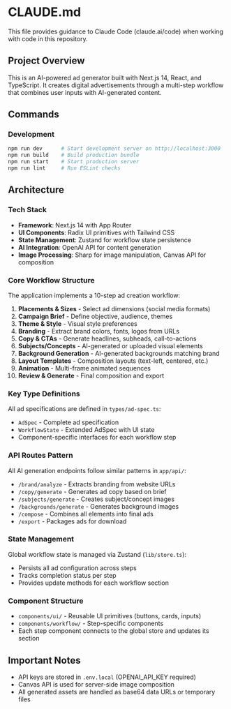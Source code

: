 # CLAUDE.md

This file provides guidance to Claude Code (claude.ai/code) when working with code in this repository.

## Project Overview
This is an AI-powered ad generator built with Next.js 14, React, and TypeScript. It creates digital advertisements through a multi-step workflow that combines user inputs with AI-generated content.

## Commands

### Development
```bash
npm run dev      # Start development server on http://localhost:3000
npm run build    # Build production bundle
npm run start    # Start production server
npm run lint     # Run ESLint checks
```

## Architecture

### Tech Stack
- **Framework**: Next.js 14 with App Router
- **UI Components**: Radix UI primitives with Tailwind CSS
- **State Management**: Zustand for workflow state persistence
- **AI Integration**: OpenAI API for content generation
- **Image Processing**: Sharp for image manipulation, Canvas API for composition

### Core Workflow Structure
The application implements a 10-step ad creation workflow:
1. **Placements & Sizes** - Select ad dimensions (social media formats)
2. **Campaign Brief** - Define objective, audience, themes
3. **Theme & Style** - Visual style preferences
4. **Branding** - Extract brand colors, fonts, logos from URLs
5. **Copy & CTAs** - Generate headlines, subheads, call-to-actions
6. **Subjects/Concepts** - AI-generated or uploaded visual elements
7. **Background Generation** - AI-generated backgrounds matching brand
8. **Layout Templates** - Composition layouts (text-left, centered, etc.)
9. **Animation** - Multi-frame animated sequences
10. **Review & Generate** - Final composition and export

### Key Type Definitions
All ad specifications are defined in `types/ad-spec.ts`:
- `AdSpec` - Complete ad specification
- `WorkflowState` - Extended AdSpec with UI state
- Component-specific interfaces for each workflow step

### API Routes Pattern
All AI generation endpoints follow similar patterns in `app/api/`:
- `/brand/analyze` - Extracts branding from website URLs
- `/copy/generate` - Generates ad copy based on brief
- `/subjects/generate` - Creates subject/concept images
- `/backgrounds/generate` - Generates background images
- `/compose` - Combines all elements into final ads
- `/export` - Packages ads for download

### State Management
Global workflow state is managed via Zustand (`lib/store.ts`):
- Persists all ad configuration across steps
- Tracks completion status per step
- Provides update methods for each workflow section

### Component Structure
- `components/ui/` - Reusable UI primitives (buttons, cards, inputs)
- `components/workflow/` - Step-specific components
- Each step component connects to the global store and updates its section

## Important Notes
- API keys are stored in `.env.local` (OPENAI_API_KEY required)
- Canvas API is used for server-side image composition
- All generated assets are handled as base64 data URLs or temporary files